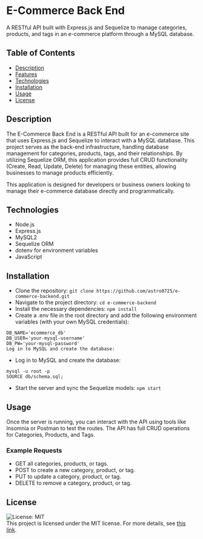 # E-Commerce Back End
A RESTful API built with Express.js and Sequelize to manage categories, products, and tags in an e-commerce platform through a MySQL database.

## Table of Contents
- [Description](#Description)
- [Features](#Features)
- [Technologies](#Technologies)
- [Installation](#Installation)
- [Usage](#Usage)
- [License](#License)

## Description
The E-Commerce Back End is a RESTful API built for an e-commerce site that uses Express.js and Sequelize to interact with a MySQL database. This project serves as the back-end infrastructure, handling database management for categories, products, tags, and their relationships. By utilizing Sequelize ORM, this application provides full CRUD functionality (Create, Read, Update, Delete) for managing these entities, allowing businesses to manage products efficiently.

This application is designed for developers or business owners looking to manage their e-commerce database directly and programmatically.

## Technologies
- Node.js
- Express.js
- MySQL2
- Sequelize ORM
- dotenv for environment variables
- JavaScript

## Installation
- Clone the repository:
`git clone https://github.com/astro0725/e-commerce-backend.git`
- Navigate to the project directory:
`cd e-commerce-backend`
- Install the necessary dependencies:
`npm install`
- Create a .env file in the root directory and add the following environment variables (with your own MySQL credentials):
```
DB_NAME='ecommerce_db'
DB_USER='your-mysql-username'
DB_PW='your-mysql-password'
Log in to MySQL and create the database:
```
- Log in to MySQL and create the database:
```
mysql -u root -p
SOURCE db/schema.sql;
```
- Start the server and sync the Sequelize models:
`npm start`

## Usage
Once the server is running, you can interact with the API using tools like Insomnia or Postman to test the routes.
The API has full CRUD operations for Categories, Products, and Tags.

### Example Requests
- GET all categories, products, or tags.
- POST to create a new category, product, or tag.
- PUT to update a category, product, or tag.
- DELETE to remove a category, product, or tag.

## License
![License: MIT](https://img.shields.io/badge/License-MIT-yellow.svg) <br/>
This project is licensed under the MIT license. For more details, see [this link](https://opensource.org/licenses/MIT).
